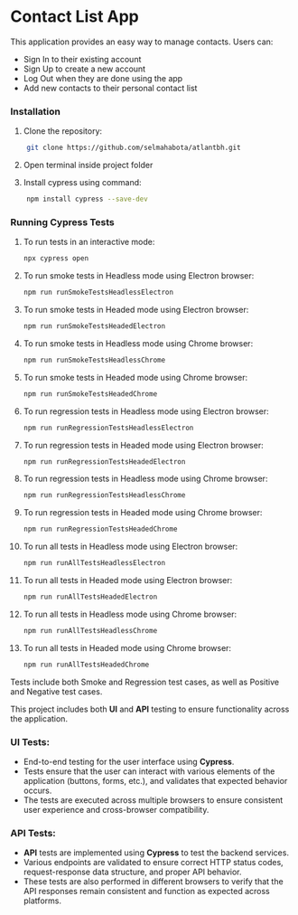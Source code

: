 # Contact List App
This application provides an easy way to manage contacts. Users can:

* Sign In to their existing account
* Sign Up to create a new account
* Log Out when they are done using the app
* Add new contacts to their personal contact list

### Installation
1. Clone the repository:
```bash
    git clone https://github.com/selmahabota/atlantbh.git
```
2. Open terminal inside project folder

3. Install cypress using command:
```bash
    npm install cypress --save-dev
```
### Running Cypress Tests

1. To run tests in an interactive mode:
    ```bash
    npx cypress open
    ```
2. To run smoke tests in Headless mode using Electron browser:
    ```bash
    npm run runSmokeTestsHeadlessElectron
    ```
3. To run smoke tests in Headed mode using Electron browser:
    ```bash
    npm run runSmokeTestsHeadedElectron
    ```
4. To run smoke tests in Headless mode using Chrome browser:
    ```bash
    npm run runSmokeTestsHeadlessChrome
    ```
5. To run smoke tests in Headed mode using Chrome browser:
    ```bash
    npm run runSmokeTestsHeadedChrome
    ```
6. To run regression tests in Headless mode using Electron browser:
    ```bash
    npm run runRegressionTestsHeadlessElectron
    ```
7. To run regression tests in Headed mode using Electron browser:
    ```bash
    npm run runRegressionTestsHeadedElectron
    ```
8. To run regression tests in Headless mode using Chrome browser:
    ```bash
    npm run runRegressionTestsHeadlessChrome
    ```
9. To run regression tests in Headed mode using Chrome browser:
    ```bash
    npm run runRegressionTestsHeadedChrome
    ```

10. To run all tests in Headless mode using Electron browser:
    ```bash
    npm run runAllTestsHeadlessElectron
    ```
11. To run all tests in Headed mode using Electron browser:
    ```bash
    npm run runAllTestsHeadedElectron
    ```
12. To run all tests in Headless mode using Chrome browser:
    ```bash
    npm run runAllTestsHeadlessChrome
    ```
13. To run all tests in Headed mode using Chrome browser:
    ```bash
    npm run runAllTestsHeadedChrome
    ```
Tests include both Smoke and Regression test cases, as well as Positive and Negative test cases.

This project includes both **UI** and **API** testing to ensure functionality across the application.

### UI Tests:
- End-to-end testing for the user interface using **Cypress**.
- Tests ensure that the user can interact with various elements of the application (buttons, forms, etc.), and validates that expected behavior occurs.
- The tests are executed across multiple browsers to ensure consistent user experience and cross-browser compatibility.

### API Tests:
- **API** tests are implemented using **Cypress** to test the backend services.
- Various endpoints are validated to ensure correct HTTP status codes, request-response data structure, and proper API behavior.
- These tests are also performed in different browsers to verify that the API responses remain consistent and function as expected across platforms.
